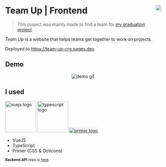 # Team Up | Frontend <a target="_blank" href="https://kounter.kerolloz.dev"><img align="right" src="https://t.ly/QPJxF" /></a>

> This project was mainly made to find a team for [my graduation project](//github.com/empw-org/).

_Team Up_ is a website that helps teams get together to work on projects.

Deployed to <https://team-up-crg.pages.dev>.

## Demo

<p align="center"><img src="https://user-images.githubusercontent.com/36763164/180858331-561b6b97-a5d8-468b-aab7-b80c1e169565.gif" alt="demo gif" /></p>

## I used

<a href="//vuejs.org"><img alt="vuejs logo" src="https://vuejs.org/images/logo.png" width="100px"/></a>
<a href="//typescriptlang.org"><img alt="typescript logo" src="https://cdn.worldvectorlogo.com/logos/typescript.svg" width="100px"/></a>
[![primer logo](https://avatars1.githubusercontent.com/u/7143434?s=100)](//primer.style/css/)

- VueJS
- TypeScript
- Primer (CSS & Octicons)

<sup>**Backend API** repo is [here](//github.com/kerolloz/team-up-backend).</sup>
